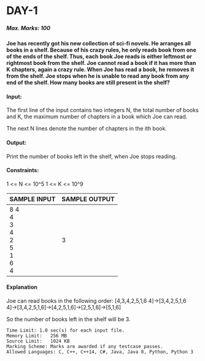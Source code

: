 # DAY-1
##### Max. Marks: 100
#### Joe has recently got his new collection of sci-fi novels. He arranges all books in a shelf. Because of his crazy rules, he only reads book from one of the ends of the shelf. Thus, each book Joe reads is either leftmost or rightmost book from the shelf. Joe cannot read a book if it has more than K chapters, again a crazy rule. When Joe has read a book, he removes it from the shelf. Joe stops when he is unable to read any book from any end of the shelf. How many books are still present in the shelf?

#### Input:

The first line of the input contains two integers N, the total number of books and K, the maximum number of chapters in a book which Joe can read.

The next  N lines denote the number of chapters in the ith book.

#### Output:

Print the number of books left in the shelf, when Joe stops reading.


#### Constraints:
1 <= N <= 10^5
1 <= K <= 10^9

| SAMPLE INPUT                                	| SAMPLE OUTPUT 	|
|---------------------------------------------	|---------------	|
| 8 4<br>4<br>3<br>4<br>2<br>5<br>1<br>6<br>4 	| 3             	|

#### Explanation
Joe can read books in the following order: [4,3,4,2,5,1,6 4]→[3,4,2,5,1,6 4]→[3,4,2,5,1,6]→[4,2,5,1,6]→[2,5,1,6]→[5,1,6]

So the number of books left in the shelf will be 3.

```console
Time Limit:	1.0 sec(s) for each input file.
Memory Limit:	256 MB
Source Limit:	1024 KB
Marking Scheme:	Marks are awarded if any testcase passes.
Allowed Languages: C, C++, C++14, C#, Java, Java 8, Python, Python 3
```